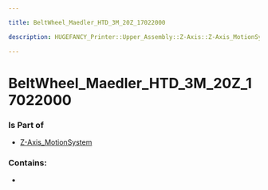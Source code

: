 ```yaml
---

title: BeltWheel_Maedler_HTD_3M_20Z_17022000

description: HUGEFANCY_Printer::Upper_Assembly::Z-Axis::Z-Axis_MotionSystem::BeltWheel_Maedler_HTD_3M_20Z_17022000

---
```

# BeltWheel_Maedler_HTD_3M_20Z_17022000
<script>
    var geoarray = '{"BeltWheel_Maedler_HTD_3M_20Z_17022000": {}}';
</script>
<script>
    var basepath = '/assets/HUGEFANCY_Printer/Upper_Assembly/Z-Axis/Z-Axis_MotionSystem/';
</script>
<link rel="stylesheet" href="/css/container.css">

<div id="container"></div>

<!-- these are the required scripts for the three.js scene -->
<script src="/lib/three.min.js"></script>
<script src="/lib/OrbitControls.js"></script>
<script src="/lib/RectAreaLightUniformsLib.js"></script>
<!-- this is your app's lib file -->
<script src="/lib/triceratops_app.js"></script>
### Is Part of
- [Z-Axis_MotionSystem](../Z-Axis_MotionSystem)  

### Contains:
- [](./BeltWheel_Maedler_HTD_3M_20Z_17022000/)

